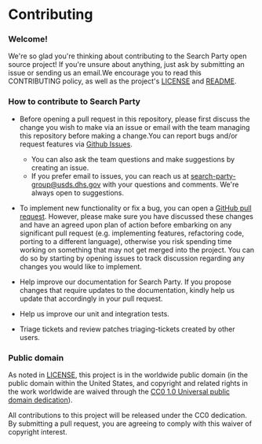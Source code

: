 # Contributing

### Welcome!

We're so glad you're thinking about contributing to the Search Party open source project! If you're unsure about anything, just ask by submitting an issue or sending us an email.We encourage you to read this CONTRIBUTING policy, as well as the project's [LICENSE](https://github.com/usds/blob/master/case-issue-navigator/LICENSE.md) and [README](https://github.com/usds/blob/master/case-issue-navigator/README.md).

### How to contribute to Search Party

- Before opening a pull request in this repository, please first discuss the change you wish to make via an issue or email with the team managing this repository before making a change.You can report bugs and/or request features via [Github Issues](https://github.com/usds/case-issue-navigator/issues). 
  - You can also ask the team questions and make suggestions by creating an issue.
  - If you prefer email to issues, you can reach us at search-party-group@usds.dhs.gov with your questions and comments. We're always open to suggestions.

- To implement new functionality or fix a bug, you can open a [GitHub pull request](https://github.com/usds/blob/master/case-issue-navigator/.github/pull_request_template.md). However, please make sure you have discussed these changes and have an agreed upon plan of action before embarking on any significant pull request (e.g. implementing features, refactoring code, porting to a different language), otherwise you risk spending time working on something that may not get merged into the project. You can do so by starting by opening issues to track discussion regarding any changes you would like to implement.
- Help improve our documentation for Search Party. If you propose changes that require updates to the documentation, kindly help us update that accordingly in your pull request.
- Help us improve our unit and integration tests.
- Triage tickets and review patches triaging-tickets created by other users.

### Public domain

As noted in [LICENSE](https://github.com/usds/blob/master/case-issue-navigator/LICENSE.md), this project is in the worldwide public domain (in the public domain within the United States, and copyright and related rights in the work worldwide are waived through the [CC0 1.0 Universal public domain dedication](https://creativecommons.org/publicdomain/zero/1.0/)).

All contributions to this project will be released under the CC0 dedication. By submitting a pull request, you are agreeing to comply with this waiver of copyright interest.
